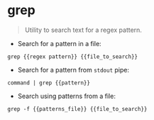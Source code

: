 # grep

> Utility to search text for a regex pattern.

- Search for a pattern in a file:

`grep {{regex pattern}} {{file_to_search}}`

- Search for a pattern from `stdout` pipe:

`command | grep {{pattern}}`

- Search using patterns from a file:

`grep -f {{patterns_file}} {{file_to_search}}`
